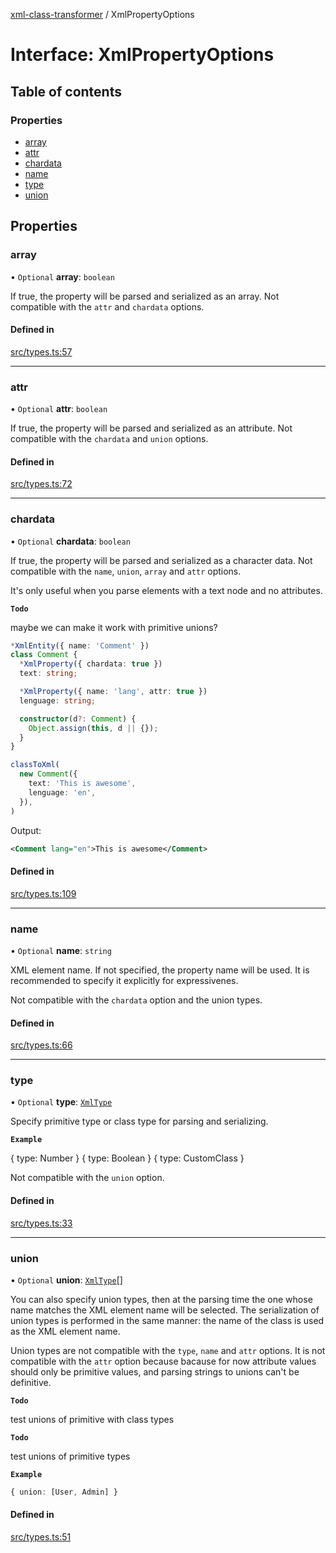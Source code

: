 [xml-class-transformer](../README.md) / XmlPropertyOptions

# Interface: XmlPropertyOptions

## Table of contents

### Properties

- [array](XmlPropertyOptions.md#array)
- [attr](XmlPropertyOptions.md#attr)
- [chardata](XmlPropertyOptions.md#chardata)
- [name](XmlPropertyOptions.md#name)
- [type](XmlPropertyOptions.md#type)
- [union](XmlPropertyOptions.md#union)

## Properties

### array

• `Optional` **array**: `boolean`

If true, the property will be parsed and serialized as an array.
Not compatible with the `attr` and `chardata` options.

#### Defined in

[src/types.ts:57](https://github.com/Edgar-P-yan/xml-class-transformer/blob/c6cfd11/src/types.ts#L57)

___

### attr

• `Optional` **attr**: `boolean`

If true, the property will be parsed and serialized as an attribute.
Not compatible with the `chardata` and `union` options.

#### Defined in

[src/types.ts:72](https://github.com/Edgar-P-yan/xml-class-transformer/blob/c6cfd11/src/types.ts#L72)

___

### chardata

• `Optional` **chardata**: `boolean`

If true, the property will be parsed and serialized as a character data.
Not compatible with the `name`, `union`, `array` and `attr` options.

It's only useful when you parse elements with a text node and no attributes.

**`Todo`**

maybe we can make it work with primitive unions?

```ts
*XmlEntity({ name: 'Comment' })
class Comment {
  *XmlProperty({ chardata: true })
  text: string;

  *XmlProperty({ name: 'lang', attr: true })
  lenguage: string;

  constructor(d?: Comment) {
    Object.assign(this, d || {});
  }
}

classToXml(
  new Comment({
    text: 'This is awesome',
    lenguage: 'en',
  }),
)
```

Output:
```xml
<Comment lang="en">This is awesome</Comment>
```

#### Defined in

[src/types.ts:109](https://github.com/Edgar-P-yan/xml-class-transformer/blob/c6cfd11/src/types.ts#L109)

___

### name

• `Optional` **name**: `string`

XML element name.
If not specified, the property name will be used.
It is recommended to specify it explicitly for expressivenes.

Not compatible with the `chardata` option and the union types.

#### Defined in

[src/types.ts:66](https://github.com/Edgar-P-yan/xml-class-transformer/blob/c6cfd11/src/types.ts#L66)

___

### type

• `Optional` **type**: [`XmlType`](../README.md#xmltype)

Specify primitive type or class type for parsing and serializing.

**`Example`**

{ type: Number }
{ type: Boolean }
{ type: CustomClass }

Not compatible with the `union` option.

#### Defined in

[src/types.ts:33](https://github.com/Edgar-P-yan/xml-class-transformer/blob/c6cfd11/src/types.ts#L33)

___

### union

• `Optional` **union**: [`XmlType`](../README.md#xmltype)[]

You can also specify union types, then at the parsing time
the one whose name matches the XML element name will be selected.
The serialization of union types is performed in the same manner:
the name of the class is used as the XML element name.

Union types are not compatible with the `type`, `name` and `attr` options.
It is not compatible with the `attr` option because bacause for now attribute values should
only be primitive values, and parsing strings to unions can't be definitive.

**`Todo`**

test unions of primitive with class types

**`Todo`**

test unions of primitive types

**`Example`**

```ts
{ union: [User, Admin] }
```

#### Defined in

[src/types.ts:51](https://github.com/Edgar-P-yan/xml-class-transformer/blob/c6cfd11/src/types.ts#L51)
